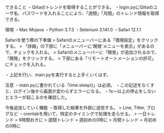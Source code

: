 できること
  ・Qiitaのトレンドを取得することができる。
  ・login.pyにQiitaのユーザ名、パスワードを入れることにより、「週間」「月間」のトレンド情報を取得できる。

環境
  ・Mac       Mojava
  ・Python    3.7.3
  ・Selenium  3.141.0
  ・Safari    12.1.1

Safariを使う際の下準備
	> Safariのメニューバーにある「環境設定」をクリックする。
	> 「詳細」の下部に「メニューバーに'開発'メニューを表示」があるので、チェックを入れる。
	> Safariのメニューバーに「開発」が追加されるので、「開発」をクリックする。
	> 下部にある「リモートオートメーションの許可」にチェックを入れる。

  ・上記を行い、main.pyを実行すると上手くいくはず。

注意
  ・main.pyに書かれている「time.sleep()」は必須。
  ・この記述をなくすと、ログイン後から画面が変わらずエラーになる。
  ・1s〜以上の停止をしないとエラーが起こるのを確認した。

今後追加していく機能
  ・取得した結果を外部に送信する。
    > Line, Titter, ブログなど
  ・crontabを用いて、特定のタイミングで処理を走らせる。
    > 一日トレンド = 6時間おきに
    > 週間トレンド = 週初めの0時に
    > 月間トレンド = 月初めの0時に
